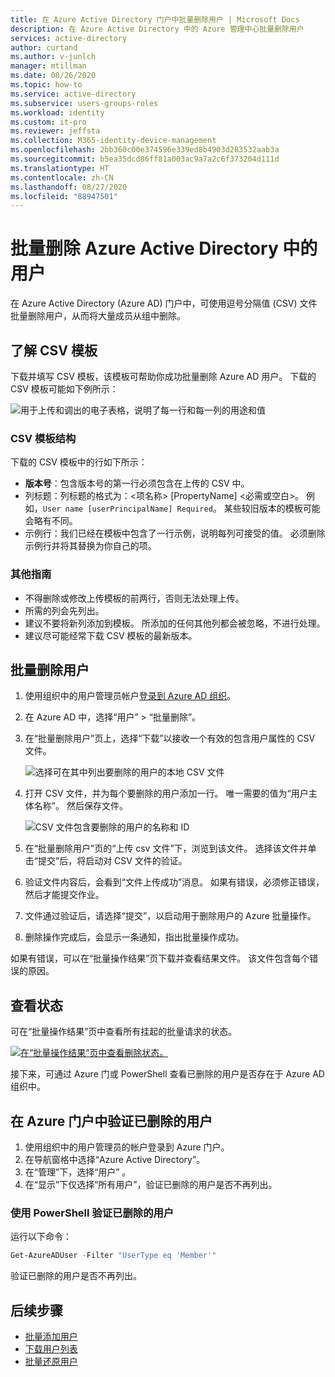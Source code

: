 ```yaml
---
title: 在 Azure Active Directory 门户中批量删除用户 | Microsoft Docs
description: 在 Azure Active Directory 中的 Azure 管理中心批量删除用户
services: active-directory
author: curtand
ms.author: v-junlch
manager: mtillman
ms.date: 08/26/2020
ms.topic: how-to
ms.service: active-directory
ms.subservice: users-groups-roles
ms.workload: identity
ms.custom: it-pro
ms.reviewer: jeffsta
ms.collection: M365-identity-device-management
ms.openlocfilehash: 2bb360c00e374596e339ed8b4903d283532aab3a
ms.sourcegitcommit: b5ea35dcd86ff81a003ac9a7a2c6f373204d111d
ms.translationtype: HT
ms.contentlocale: zh-CN
ms.lasthandoff: 08/27/2020
ms.locfileid: "88947501"
---
```

# <a name="bulk-delete-users-in-azure-active-directory"></a>批量删除 Azure Active Directory 中的用户

在 Azure Active Directory (Azure AD) 门户中，可使用逗号分隔值 (CSV) 文件批量删除用户，从而将大量成员从组中删除。

## <a name="understand-the-csv-template"></a>了解 CSV 模板

下载并填写 CSV 模板，该模板可帮助你成功批量删除 Azure AD 用户。 下载的 CSV 模板可能如下例所示：

![用于上传和调出的电子表格，说明了每一行和每一列的用途和值](./media/users-bulk-delete/understand-template.png)

### <a name="csv-template-structure"></a>CSV 模板结构

下载的 CSV 模板中的行如下所示：

- **版本号**：包含版本号的第一行必须包含在上传的 CSV 中。
- 列标题：列标题的格式为：&lt;项名称&gt; [PropertyName] &lt;必需或空白&gt;。 例如，`User name [userPrincipalName] Required`。 某些较旧版本的模板可能会略有不同。
- 示例行：我们已经在模板中包含了一行示例，说明每列可接受的值。 必须删除示例行并将其替换为你自己的项。

### <a name="additional-guidance"></a>其他指南

- 不得删除或修改上传模板的前两行，否则无法处理上传。
- 所需的列会先列出。
- 建议不要将新列添加到模板。 所添加的任何其他列都会被忽略，不进行处理。
- 建议尽可能经常下载 CSV 模板的最新版本。

## <a name="to-bulk-delete-users"></a>批量删除用户

1. 使用组织中的用户管理员帐户[登录到 Azure AD 组织](https://portal.azure.cn)。
1. 在 Azure AD 中，选择“用户” > “批量删除”。
1. 在“批量删除用户”页上，选择“下载”以接收一个有效的包含用户属性的 CSV 文件。

   ![选择可在其中列出要删除的用户的本地 CSV 文件](./media/users-bulk-delete/bulk-delete.png)

1. 打开 CSV 文件，并为每个要删除的用户添加一行。 唯一需要的值为“用户主体名称”。 然后保存文件。

   ![CSV 文件包含要删除的用户的名称和 ID](./media/users-bulk-delete/delete-csv-file.png)

1. 在“批量删除用户”页的“上传 csv 文件”下，浏览到该文件。 选择该文件并单击“提交”后，将启动对 CSV 文件的验证。
1. 验证文件内容后，会看到“文件上传成功”消息。 如果有错误，必须修正错误，然后才能提交作业。
1. 文件通过验证后，请选择“提交”，以启动用于删除用户的 Azure 批量操作。
1. 删除操作完成后，会显示一条通知，指出批量操作成功。

如果有错误，可以在“批量操作结果”页下载并查看结果文件。 该文件包含每个错误的原因。

## <a name="check-status"></a>查看状态

可在“批量操作结果”页中查看所有挂起的批量请求的状态。

   [![在“批量操作结果”页中查看删除状态。](./media/users-bulk-delete/bulk-center.png)](./media/users-bulk-delete/bulk-center.png#lightbox)

接下来，可通过 Azure 门或 PowerShell 查看已删除的用户是否存在于 Azure AD 组织中。

## <a name="verify-deleted-users-in-the-azure-portal"></a>在 Azure 门户中验证已删除的用户

1. 使用组织中的用户管理员的帐户登录到 Azure 门户。
1. 在导航窗格中选择“Azure Active Directory”。
1. 在“管理”下，选择“用户” 。
1. 在“显示”下仅选择“所有用户”，验证已删除的用户是否不再列出。

### <a name="verify-deleted-users-with-powershell"></a>使用 PowerShell 验证已删除的用户

运行以下命令：

``` PowerShell
Get-AzureADUser -Filter "UserType eq 'Member'"
```

验证已删除的用户是否不再列出。

## <a name="next-steps"></a>后续步骤

- [批量添加用户](users-bulk-add.md)
- [下载用户列表](users-bulk-download.md)
- [批量还原用户](users-bulk-restore.md)

